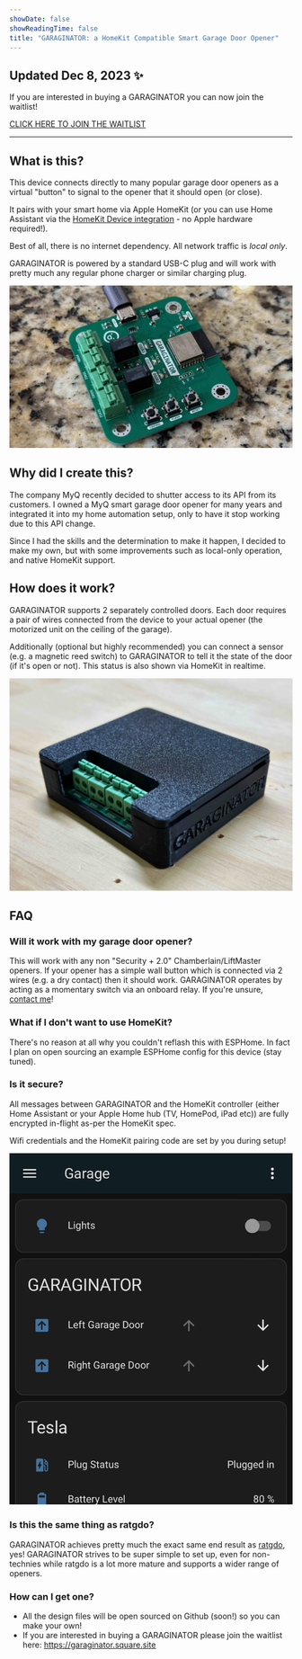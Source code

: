 ```yaml
---
showDate: false
showReadingTime: false
title: "GARAGINATOR: a HomeKit Compatible Smart Garage Door Opener"
---
```


## Updated Dec 8, 2023 ✨

If you are interested in buying a GARAGINATOR you can now join the waitlist!

[CLICK HERE TO JOIN THE WAITLIST](https://garaginator.square.site)

---

## What is this?

This device connects directly to many popular garage door openers as a virtual
"button" to signal to the opener that it should open (or close).

It pairs with your smart home via Apple HomeKit (or you can use Home Assistant
via the [HomeKit Device integration](https://www.home-assistant.io/integrations/homekit_controller/) - no Apple hardware required!).

Best of all, there is no internet dependency. All network traffic is
_local only_.

GARAGINATOR is powered by a standard USB-C plug and will work with pretty much 
any regular phone charger or similar charging plug.

[![The GARAGINATOR PCB](GARAGINATOR-PCB-small.jpeg "The PCB for the device")](GARAGINATOR-PCB.jpeg)

## Why did I create this?

The company MyQ recently decided to shutter access to its API from its
customers. I owned a MyQ smart garage door opener for many years and integrated
it into my home automation setup, only to have it stop working due to this API
change.

Since I had the skills and the determination to make it happen, I decided to 
make my own, but with some improvements such as local-only operation, and native
HomeKit support.

## How does it work?

GARAGINATOR supports 2 separately controlled doors. Each door requires a pair of
wires connected from the device to your actual opener (the motorized unit on
the ceiling of the garage).

Additionally (optional but highly recommended) you can connect a sensor (e.g. a
magnetic reed switch) to GARAGINATOR to tell it the state of the door (if it's
open or not). This status is also shown via HomeKit in realtime.

[![The GARAGINATOR in its enclosure](cover.jpeg "GARAGINATOR is a HomeKit compatible smart Garage Door Opener")](GARAGINATOR-Full.jpeg)

## FAQ

### Will it work with my garage door opener?

This will work with any non "Security + 2.0" Chamberlain/LiftMaster openers.
If your opener has a simple wall button which is connected via 2 wires (e.g. a
dry contact) then it should work. GARAGINATOR operates by acting as a momentary
switch via an onboard relay. If you're unsure, [contact me](/about)!

### What if I don't want to use HomeKit?

There's no reason at all why you couldn't reflash this with ESPHome. In fact
I plan on open sourcing an example ESPHome config for this device (stay tuned).

### Is it secure?

All messages between GARAGINATOR and the HomeKit controller (either Home
Assistant or your Apple Home hub (TV, HomePod, iPad etc)) are fully encrypted
in-flight as-per the HomeKit spec.

Wifi credentials and the HomeKit pairing code are set by you during setup!

[![Screenshot of GARAGINATOR in Home Assistant](HA.jpeg "Screenshot of GARAGINATOR in Home Assistant")](HA.jpeg)

### Is this the same thing as ratgdo?

GARAGINATOR achieves pretty much the exact same end result as
[ratgdo](https://paulwieland.github.io/ratgdo/), yes! GARAGINATOR strives to be
super simple to set up, even for non-technies while ratgdo is a lot
more mature and supports a wider range of openers.

### How can I get one?

- All the design files will be open sourced on Github (soon!) so you can make
  your own!
- If you are interested in buying a GARAGINATOR please join the waitlist here: <https://garaginator.square.site>


<script>
    (function(b,d,h,e,f,a,c){a=d.getElementsByTagName("script");c=!1;
    var k=e.substring(e.lastIndexOf("/")+1);b.formIds=b.formIds?b.formIds:[];
    for(var g=0;g<a.length;g++)-1<a[g].src.indexOf(k)&&(c=!0);b[f]&&(b.formIds=b.formIds.concat(b[f].form_ids));
    b.formObject=f;b[f]=function(a){if(a.form_ids){
        var c=b.formIds.concat(a.form_ids),d=[],e;for(e in c)c.hasOwnProperty(e)&&-1==d.indexOf(c[e])&&d.push(c[e]);
        a.form_ids=d}b[f]=a};c||(a=d.createElement(h),c=d.getElementsByTagName(h)[0],a.async=!0,a.src=e,c.parentNode.insertBefore(a,
            c))})(window,document,'script', '//cdn3.editmysite.com/app/marketing/js/dist/lead-form.js','leadForm');
    leadForm({ form_ids: ["cc729638-8053-4321-9f62-6cf37bd3e66b"], preview: 0, asset_domain: 'cdn3.editmysite.com/app/marketing', data_domain: 'www.weebly.com/app/marketing' });
</script>
